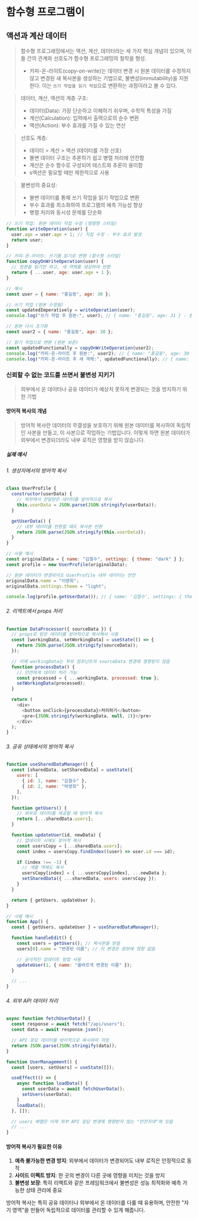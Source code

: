 # 함수형 프로그램이

## 액션과 계산 데이터

> 함수형 프로그래밍에서는 액션, 계산, 데이터라는 세 가지 핵심 개념이 있으며, 이들 간의 관계와 선호도가 함수형 프로그래밍의 철학을 형성.
>
> - 카피-온-라이트(copy-on-write)는 데이터 변경 시 원본 데이터를 수정하지 않고 변경된 새 복사본을 생성하는 기법으로, 불변성(immutability)을 지원한다. 이는 `쓰기 작업을 읽기 작업`으로 변환하는 과정이라고 볼 수 있다.

> 데이터, 계산, 액션의 계층 구조:
>
> - 데이터(Data): 가장 단순하고 이해하기 쉬우며, 수학적 특성을 가짐
> - 계산(Calculation): 입력에서 출력으로의 순수 변환
> - 액션(Action): 부수 효과를 가질 수 있는 연산

> 선호도 계층:
>
> - 데이터 > 계산 > 액션 (데이터를 가장 선호)
> - 불변 데이터 구조는 추론하기 쉽고 병렬 처리에 안전함
> - 계산은 순수 함수로 구성되어 테스트와 추론이 용이함
> - s액션은 필요할 때만 제한적으로 사용

> 불변성의 중요성:
>
> - 불변 데이터를 통해 쓰기 작업을 읽기 작업으로 변환
> - 부수 효과를 최소화하여 프로그램의 예측 가능성 향상
> - 병렬 처리와 동시성 문제를 단순화

```js
// 쓰기 작업: 원본 데이터 직접 수정 (명령형 스타일)
function writeOperation(user) {
  user.age = user.age + 1; // 직접 수정 - 부수 효과 발생
  return user;
}

// 카피-온-라이트: 쓰기를 읽기로 변환 (함수형 스타일)
function copyOnWriteOperation(user) {
  // 원본을 읽기만 하고, 새 객체를 생성하여 반환
  return { ...user, age: user.age + 1 };
}

// 예시
const user = { name: "홍길동", age: 30 };

// 쓰기 작업 (원본 수정됨)
const updatedImperatively = writeOperation(user);
console.log("쓰기 작업 후 원본:", user); // { name: "홍길동", age: 31 } - 원본이 변경됨

// 원본 다시 초기화
const user2 = { name: "홍길동", age: 30 };

// 읽기 작업으로 변환 (원본 보존)
const updatedFunctionally = copyOnWriteOperation(user2);
console.log("카피-온-라이트 후 원본:", user2); // { name: "홍길동", age: 30 } - 원본 유지
console.log("카피-온-라이트 후 새 객체:", updatedFunctionally); // { name: "홍길동", age: 31 }
```

### 신뢰할 수 없는 코드를 쓰면서 불변성 지키기

> 외부에서 온 데이터나 공유 데이터가 예상치 못하게 변경되는 것을 방지하기 위한 기법

#### 방어적 복사의 개념

> 방어적 복사란 데이터의 무결성을 보호하기 위해 원본 데이터를 복사하여 독립적인 사본을 만들고, 이 사본으로 작업하는 기법입니다. 이렇게 하면 원본 데이터가 외부에서 변경되더라도 내부 로직은 영향을 받지 않습니다.

##### 실제 예시

###### 1. 생성자에서의 방어적 복사

```javascript
class UserProfile {
  constructor(userData) {
    // 외부에서 전달받은 데이터를 방어적으로 복사
    this.userData = JSON.parse(JSON.stringify(userData));
  }

  getUserData() {
    // 내부 데이터를 반환할 때도 복사본 반환
    return JSON.parse(JSON.stringify(this.userData));
  }
}

// 사용 예시
const originalData = { name: "김철수", settings: { theme: "dark" } };
const profile = new UserProfile(originalData);

// 원본 데이터가 변경되어도 UserProfile 내부 데이터는 안전
originalData.name = "이영희";
originalData.settings.theme = "light";

console.log(profile.getUserData()); // { name: '김철수', settings: { theme: 'dark' } }
```

###### 2. 리액트에서 props 처리

```javascript
function DataProcessor({ sourceData }) {
  // props로 받은 데이터를 방어적으로 복사해서 사용
  const [workingData, setWorkingData] = useState(() => {
    return JSON.parse(JSON.stringify(sourceData));
  });

  // 이제 workingData는 부모 컴포넌트의 sourceData 변경에 영향받지 않음
  function processData() {
    // 안전하게 데이터 처리 가능
    const processed = { ...workingData, processed: true };
    setWorkingData(processed);
  }

  return (
    <div>
      <button onClick={processData}>처리하기</button>
      <pre>{JSON.stringify(workingData, null, 2)}</pre>
    </div>
  );
}
```

###### 3. 공유 상태에서의 방어적 복사

```javascript
function useSharedDataManager() {
  const [sharedData, setSharedData] = useState({
    users: [
      { id: 1, name: "김철수" },
      { id: 2, name: "박영희" },
    ],
  });

  function getUsers() {
    // 외부로 데이터를 제공할 때 방어적 복사
    return [...sharedData.users];
  }

  function updateUser(id, newData) {
    // 업데이트 시에도 방어적 복사
    const usersCopy = [...sharedData.users];
    const index = usersCopy.findIndex((user) => user.id === id);

    if (index !== -1) {
      // 개별 객체도 복사
      usersCopy[index] = { ...usersCopy[index], ...newData };
      setSharedData({ ...sharedData, users: usersCopy });
    }
  }

  return { getUsers, updateUser };
}

// 사용 예시
function App() {
  const { getUsers, updateUser } = useSharedDataManager();

  function handleEdit() {
    const users = getUsers(); // 복사본을 받음
    users[0].name = "변경된 이름"; // 이 변경은 원본에 영향 없음

    // 공식적인 업데이트 방법 사용
    updateUser(1, { name: "올바르게 변경된 이름" });
  }

  // ...
}
```

###### 4. 외부 API 데이터 처리

```javascript
async function fetchUserData() {
  const response = await fetch("/api/users");
  const data = await response.json();

  // API 응답 데이터를 방어적으로 복사하여 저장
  return JSON.parse(JSON.stringify(data));
}

function UserManagement() {
  const [users, setUsers] = useState([]);

  useEffect(() => {
    async function loadData() {
      const userData = await fetchUserData();
      setUsers(userData);
    }
    loadData();
  }, []);

  // users 배열은 이제 외부 API 응답 변경에 영향받지 않는 "안전지대"에 있음
  // ...
}
```

#### 방어적 복사가 필요한 이유

1. **예측 불가능한 변경 방지**: 외부에서 데이터가 변경되어도 내부 로직은 안정적으로 동작
2. **사이드 이펙트 방지**: 한 곳의 변경이 다른 곳에 영향을 미치는 것을 방지
3. **불변성 보장**: 특히 리액트와 같은 프레임워크에서 불변성은 성능 최적화와 예측 가능한 상태 관리에 중요

방어적 복사는 특히 공유 데이터나 외부에서 온 데이터를 다룰 때 유용하며, 안전한 "자기 영역"을 만들어 독립적으로 데이터를 관리할 수 있게 해줍니다.
